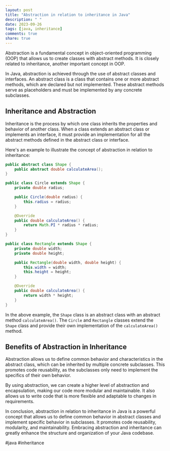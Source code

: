 ```yaml
---
layout: post
title: "Abstraction in relation to inheritance in Java"
description: " "
date: 2023-09-26
tags: [java, inheritance]
comments: true
share: true
---
```


Abstraction is a fundamental concept in object-oriented programming (OOP) that allows us to create classes with abstract methods. It is closely related to inheritance, another important concept in OOP.

In Java, abstraction is achieved through the use of abstract classes and interfaces. An abstract class is a class that contains one or more abstract methods, which are declared but not implemented. These abstract methods serve as placeholders and must be implemented by any concrete subclasses.

## Inheritance and Abstraction

Inheritance is the process by which one class inherits the properties and behavior of another class. When a class extends an abstract class or implements an interface, it must provide an implementation for all the abstract methods defined in the abstract class or interface.

Here's an example to illustrate the concept of abstraction in relation to inheritance:

```java
public abstract class Shape {
    public abstract double calculateArea();
}

public class Circle extends Shape {
    private double radius;

    public Circle(double radius) {
        this.radius = radius;
    }

    @Override
    public double calculateArea() {
        return Math.PI * radius * radius;
    }
}

public class Rectangle extends Shape {
    private double width;
    private double height;

    public Rectangle(double width, double height) {
        this.width = width;
        this.height = height;
    }

    @Override
    public double calculateArea() {
        return width * height;
    }
}
```

In the above example, the `Shape` class is an abstract class with an abstract method `calculateArea()`. The `Circle` and `Rectangle` classes extend the `Shape` class and provide their own implementation of the `calculateArea()` method.

## Benefits of Abstraction in Inheritance

Abstraction allows us to define common behavior and characteristics in the abstract class, which can be inherited by multiple concrete subclasses. This promotes code reusability, as the subclasses only need to implement the specifics of their own behavior.

By using abstraction, we can create a higher level of abstraction and encapsulation, making our code more modular and maintainable. It also allows us to write code that is more flexible and adaptable to changes in requirements.

In conclusion, abstraction in relation to inheritance in Java is a powerful concept that allows us to define common behavior in abstract classes and implement specific behavior in subclasses. It promotes code reusability, modularity, and maintainability. Embracing abstraction and inheritance can greatly enhance the structure and organization of your Java codebase. 

#java #inheritance